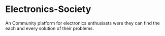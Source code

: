 # Electronics-Society
An Community platform for electronics enthusiasts were they can find the each and every solution of their problems. 
